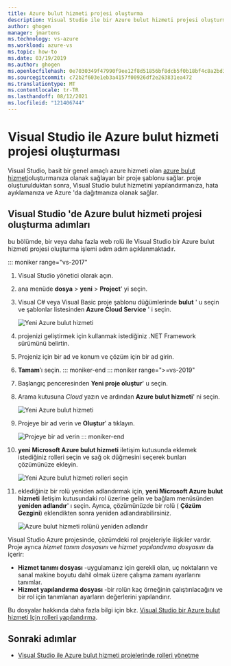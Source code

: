 ```yaml
---
title: Azure bulut hizmeti projesi oluşturma
description: Visual Studio ile bir Azure bulut hizmeti projesi oluşturmayı öğrenin
author: ghogen
manager: jmartens
ms.technology: vs-azure
ms.workload: azure-vs
ms.topic: how-to
ms.date: 03/19/2019
ms.author: ghogen
ms.openlocfilehash: 0e7030349f47990f9ee12f8d51856bf8dcb5f0b18bf4c8a2bd32001d5b12cc82
ms.sourcegitcommit: c72b2f603e1eb3a4157f00926df2e263831ea472
ms.translationtype: MT
ms.contentlocale: tr-TR
ms.lasthandoff: 08/12/2021
ms.locfileid: "121406744"
---
```

# <a name="create-an-azure-cloud-service-project-with-visual-studio"></a>Visual Studio ile Azure bulut hizmeti projesi oluşturması

Visual Studio, basit bir genel amaçlı azure hizmeti olan [azure bulut hizmeti](/azure/cloud-services/cloud-services-choose-me)oluşturmanıza olanak sağlayan bir proje şablonu sağlar. proje oluşturulduktan sonra, Visual Studio bulut hizmetini yapılandırmanıza, hata ayıklamanıza ve Azure 'da dağıtmanıza olanak sağlar.

## <a name="steps-to-create-an-azure-cloud-service-project-in-visual-studio"></a>Visual Studio 'de Azure bulut hizmeti projesi oluşturma adımları
bu bölümde, bir veya daha fazla web rolü ile Visual Studio bir Azure bulut hizmeti projesi oluşturma işlemi adım adım açıklanmaktadır.

::: moniker range="vs-2017"
1. Visual Studio yönetici olarak açın.

1. ana menüde **dosya** > **yeni** > **Project**' yi seçin.

1. Visual C# veya Visual Basic proje şablonu düğümlerinde **bulut** ' u seçin ve şablonlar listesinden **Azure Cloud Service** ' i seçin.

    ![Yeni Azure bulut hizmeti](./media/vs-azure-tools-azure-project-create/new-project-wizard-for-cloud-service.png)

1. projenizi geliştirmek için kullanmak istediğiniz .NET Framework sürümünü belirtin.

1. Projeniz için bir ad ve konum ve çözüm için bir ad girin.

1. **Tamam**’ı seçin.
::: moniker-end
::: moniker range=">=vs-2019"
1. Başlangıç penceresinden **Yeni proje oluştur**' u seçin.

1. Arama kutusuna *Cloud* yazın ve ardından **Azure bulut hizmeti**' ni seçin.

   ![Yeni Azure bulut hizmeti](./media/vs-azure-tools-azure-project-create/vs-2019/new-project-cloud-service.png)

1. Projeye bir ad verin ve **Oluştur**' a tıklayın.

   ![Projeye bir ad verin](./media/vs-azure-tools-azure-project-create/vs-2019/new-project-cloud-service-2.png)
::: moniker-end

1. **yeni Microsoft Azure bulut hizmeti** iletişim kutusunda eklemek istediğiniz rolleri seçin ve sağ ok düğmesini seçerek bunları çözümünüze ekleyin.

    ![Yeni Azure bulut hizmeti rolleri seçin](./media/vs-azure-tools-azure-project-create/new-cloud-service.png)

1. eklediğiniz bir rolü yeniden adlandırmak için, **yeni Microsoft Azure bulut hizmeti** iletişim kutusundaki rol üzerine gelin ve bağlam menüsünden **yeniden adlandır**' ı seçin. Ayrıca, çözümünüzde bir rolü ( **Çözüm Gezgini**) eklendikten sonra yeniden adlandırabilirsiniz.

    ![Azure bulut hizmeti rolünü yeniden adlandır](./media/vs-azure-tools-azure-project-create/new-cloud-service-rename.png)

Visual Studio Azure projesinde, çözümdeki rol projeleriyle ilişkiler vardır. Proje ayrıca *hizmet tanım dosyasını* ve *hizmet yapılandırma dosyasını* da içerir:

- **Hizmet tanımı dosyası** -uygulamanız için gerekli olan, uç noktaların ve sanal makine boyutu dahil olmak üzere çalışma zamanı ayarlarını tanımlar.
- **Hizmet yapılandırma dosyası** -bir rolün kaç örneğinin çalıştırılacağını ve bir rol için tanımlanan ayarların değerlerini yapılandırır.

Bu dosyalar hakkında daha fazla bilgi için bkz. [Visual Studio bir Azure bulut hizmeti Için rolleri yapılandırma](vs-azure-tools-configure-roles-for-cloud-service.md).

## <a name="next-steps"></a>Sonraki adımlar
- [Visual Studio ile Azure bulut hizmeti projelerinde rolleri yönetme](./vs-azure-tools-cloud-service-project-managing-roles.md)
